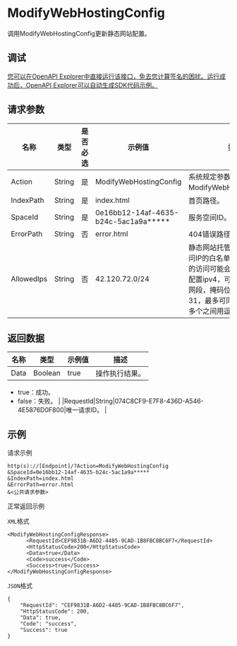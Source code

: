 # ModifyWebHostingConfig

调用ModifyWebHostingConfig更新静态网站配置。

## 调试

[您可以在OpenAPI Explorer中直接运行该接口，免去您计算签名的困扰。运行成功后，OpenAPI Explorer可以自动生成SDK代码示例。](https://api.aliyun.com/#product=MPServerless&api=ModifyWebHostingConfig&type=RPC&version=2019-06-15)

## 请求参数

|名称|类型|是否必选|示例值|描述|
|--|--|----|---|--|
|Action|String|是|ModifyWebHostingConfig|系统规定参数。取值：ModifyWebHostingConfig。 |
|IndexPath|String|是|index.html|首页路径。 |
|SpaceId|String|是|0e16bb12-14af-4635-b24c-5ac1a9a\*\*\*\*\*|服务空间ID。 |
|ErrorPath|String|否|error.html|404错误路径。 |
|AllowedIps|String|否|42.120.72.0/24|静态网站托管测试域名允许访问IP的白名单，不在白名单中的访问可能会被限制，仅支持配置ipv4，可以配置ip或者ip网段，掩码位数取值范围24-31，最多可同时配置三个，多个之间用逗号隔开。 |

## 返回数据

|名称|类型|示例值|描述|
|--|--|---|--|
|Data|Boolean|true|操作执行结果。

 -   true：成功。
-   false：失败。 |
|RequestId|String|074C8CF9-E7F8-436D-A546-4E5876D0F800|唯一请求ID。 |

## 示例

请求示例

```
http(s)://[Endpoint]/?Action=ModifyWebHostingConfig
&SpaceId=0e16bb12-14af-4635-b24c-5ac1a9a*****
&IndexPath=index.html
&ErrorPath=error.html
&<公共请求参数>
```

正常返回示例

`XML`格式

```
<ModifyWebHostingConfigResponse>
      <RequestId>CEF9831B-A6D2-4485-9CAD-1B8FBC8BC6F7</RequestId>
      <HttpStatusCode>200</HttpStatusCode>
      <Data>true</Data>
      <Code>success</Code>
      <Success>true</Success>
</ModifyWebHostingConfigResponse>
```

`JSON`格式

```
{
    "RequestId": "CEF9831B-A6D2-4485-9CAD-1B8FBC8BC6F7",
    "HttpStatusCode": 200,
    "Data": true,
    "Code": "success",
    "Success": true
}
```

